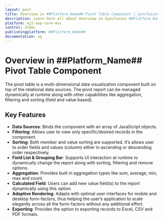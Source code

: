 ```yaml
---
layout: post
title: Overview in ##Platform_Name## Pivot Table Component | Syncfusion
description: Learn here all about Overview in Syncfusion ##Platform_Name## Pivot Table component of Syncfusion Essential JS 2 and more.
platform: ej2-asp-core-mvc
control: Index
publishingplatform: ##Platform_Name##
documentation: ug
---
```



# Overview in ##Platform_Name## Pivot Table Component

The pivot table is a multi-dimensional data visualization component built on top of the relational data sources. The pivot report can be managed dynamically at runtime along with other capabilities like aggregation, filtering and sorting (field and value based).

## Key Features

* **Data Sources**: Binds the component with an array of JavaScript objects.
* **Filtering**: Allows user to view only specific/desired records in the component.
* **Sorting**: Both member and value sorting are supported. It’s allows user to order fields and values (column) either in ascending or descending order respectively.
* **Field List & Grouping Bar**: Supports UI interaction at runtime to dynamically change the report along with sorting, filtering and remove options.
* **Aggregation**: Provides built in aggregation types like sum, average, min, max and count.
* **Calculated Field**: Users can add new value field(s) to the report dynamically using this option.
* **Adaptive Rendering**: Adapts with optimal user interfaces for mobile and desktop form-factors, thus helping the user’s application to scale elegantly across all the form-factors without any additional effort.
* **Exporting**: Provides the option to exporting records to Excel, CSV and PDF formats.